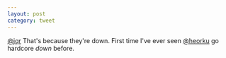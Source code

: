 ```yaml
---
layout: post
category: tweet
---
```

[@jqr](http://twitter.com/jqr) That's because they're down. First time I've ever seen [@heorku](http://twitter.com/heorku) go hardcore _down_ before.
